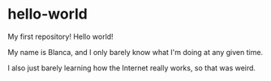 # hello-world
My first repository!
Hello world!

My name is Blanca, and I only barely know what I'm doing at any given time.

I also just barely learning how the Internet really works, so that was weird.
